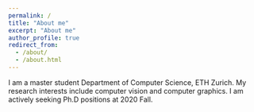 ```yaml
---
permalink: /
title: "About me"
excerpt: "About me"
author_profile: true
redirect_from: 
  - /about/
  - /about.html
---
```


I am a master student Department of Computer Science, ETH Zurich. My research interests include computer vision and computer graphics. I am actively seeking Ph.D positions at 2020 Fall.

<!-- In my daily life, I enjoy cycling and running. -->